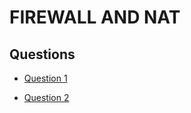 # FIREWALL AND NAT

## Questions

- [Question 1](https://github.com/LF-DevOps-Intern/2_1_firewall-nat-bijaypandey-PreritBhandari/tree/main/1/)

- [Question 2](https://github.com/LF-DevOps-Intern/2_1_firewall-nat-bijaypandey-PreritBhandari/tree/main/2/)
